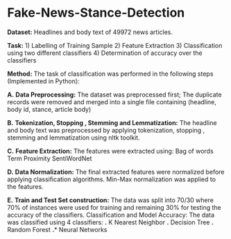 # Fake-News-Stance-Detection

**Dataset:**
           Headlines and body text of 49972 news articles.
           
**Task:**
          1) Labelling of Training Sample
          2) Feature Extraction
          3) Classification using two different classifiers
          4) Determination of accuracy over the classifiers
          
**Method:**
          The task of classification was performed in the following steps (Implemented in Python):
          
**A.** **Data Preprocessing:**
       The dataset was preprocessed first;
       The duplicate records were removed and merged into a single file containing (headline, body id, stance, article body)
       
**B.** **Tokenization, Stopping , Stemming and Lemmatization:**
      The headline and body text was preprocessed by applying tokenization, stopping , stemming and lemmatization using nltk toolkit.
      
**C.** **Feature Extraction:**
      The features were extracted using:
      Bag of words
      Term Proximity
      SentiWordNet
      
**D.** **Data Normalization:**
      The final extracted features were normalized before applying classification algorithms.
      Min-Max normalization was applied to the features.

**E.** **Train and Test Set construction:**
      The data was split into 70/30 where 70% of instances were used for training and remaining 30% for testing the accuracy of the classifiers.
      Classification and Model Accuracy:
      The data was classified using 4 classifiers:
        **.** K Nearest Neighbor
        **.** Decision Tree
        **.** Random Forest
        **.*** Neural Networks
